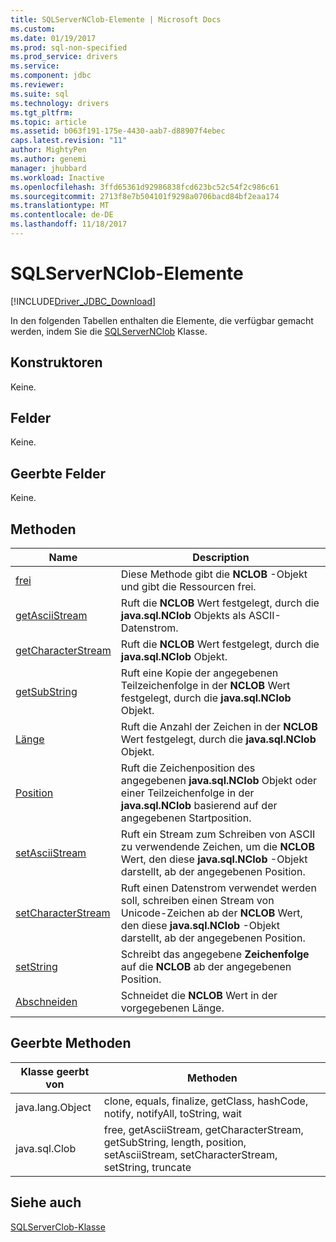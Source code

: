 ```yaml
---
title: SQLServerNClob-Elemente | Microsoft Docs
ms.custom: 
ms.date: 01/19/2017
ms.prod: sql-non-specified
ms.prod_service: drivers
ms.service: 
ms.component: jdbc
ms.reviewer: 
ms.suite: sql
ms.technology: drivers
ms.tgt_pltfrm: 
ms.topic: article
ms.assetid: b063f191-175e-4430-aab7-d88907f4ebec
caps.latest.revision: "11"
author: MightyPen
ms.author: genemi
manager: jhubbard
ms.workload: Inactive
ms.openlocfilehash: 3ffd65361d92986838fcd623bc52c54f2c986c61
ms.sourcegitcommit: 2713f8e7b504101f9298a0706bacd84bf2eaa174
ms.translationtype: MT
ms.contentlocale: de-DE
ms.lasthandoff: 11/18/2017
---
```

# <a name="sqlservernclob-members"></a>SQLServerNClob-Elemente
[!INCLUDE[Driver_JDBC_Download](../../../includes/driver_jdbc_download.md)]

  In den folgenden Tabellen enthalten die Elemente, die verfügbar gemacht werden, indem Sie die [SQLServerNClob](../../../connect/jdbc/reference/sqlservernclob-class.md) Klasse.  
  
## <a name="constructors"></a>Konstruktoren  
 Keine.  
  
## <a name="fields"></a>Felder  
 Keine.  
  
## <a name="inherited-fields"></a>Geerbte Felder  
 Keine.  
  
## <a name="methods"></a>Methoden  
  
|Name|Description|  
|----------|-----------------|  
|[frei](../../../connect/jdbc/reference/free-method-sqlservernclob.md)|Diese Methode gibt die **NCLOB** -Objekt und gibt die Ressourcen frei.|  
|[getAsciiStream](../../../connect/jdbc/reference/getasciistream-method-sqlservernclob.md)|Ruft die **NCLOB** Wert festgelegt, durch die **java.sql.NClob** Objekts als ASCII-Datenstrom.|  
|[getCharacterStream](../../../connect/jdbc/reference/getcharacterstream-method-sqlservernclob.md)|Ruft die **NCLOB** Wert festgelegt, durch die **java.sql.NClob** Objekt.|  
|[getSubString](../../../connect/jdbc/reference/getsubstring-method-sqlservernclob.md)|Ruft eine Kopie der angegebenen Teilzeichenfolge in der **NCLOB** Wert festgelegt, durch die **java.sql.NClob** Objekt.|  
|[Länge](../../../connect/jdbc/reference/length-method-sqlservernclob.md)|Ruft die Anzahl der Zeichen in der **NCLOB** Wert festgelegt, durch die **java.sql.NClob** Objekt.|  
|[Position](../../../connect/jdbc/reference/position-method-sqlservernclob.md)|Ruft die Zeichenposition des angegebenen **java.sql.NClob** Objekt oder einer Teilzeichenfolge in der **java.sql.NClob** basierend auf der angegebenen Startposition.|  
|[setAsciiStream](../../../connect/jdbc/reference/setasciistream-method-sqlservernclob.md)|Ruft ein Stream zum Schreiben von ASCII zu verwendende Zeichen, um die **NCLOB** Wert, den diese **java.sql.NClob** -Objekt darstellt, ab der angegebenen Position.|  
|[setCharacterStream](../../../connect/jdbc/reference/setcharacterstream-method-sqlservernclob.md)|Ruft einen Datenstrom verwendet werden soll, schreiben einen Stream von Unicode-Zeichen ab der **NCLOB** Wert, den diese **java.sql.NClob** -Objekt darstellt, ab der angegebenen Position.|  
|[setString](../../../connect/jdbc/reference/setstring-method-sqlservernclob.md)|Schreibt das angegebene **Zeichenfolge** auf die **NCLOB** ab der angegebenen Position.|  
|[Abschneiden](../../../connect/jdbc/reference/truncate-method-sqlservernclob.md)|Schneidet die **NCLOB** Wert in der vorgegebenen Länge.|  
  
## <a name="inherited-methods"></a>Geerbte Methoden  
  
|Klasse geerbt von|Methoden|  
|--------------------------|-------------|  
|java.lang.Object|clone, equals, finalize, getClass, hashCode, notify, notifyAll, toString, wait|  
|java.sql.Clob|free, getAsciiStream, getCharacterStream, getSubString, length, position, setAsciiStream, setCharacterStream, setString, truncate|  
  
## <a name="see-also"></a>Siehe auch  
 [SQLServerClob-Klasse](../../../connect/jdbc/reference/sqlserverclob-class.md)  
  
  

